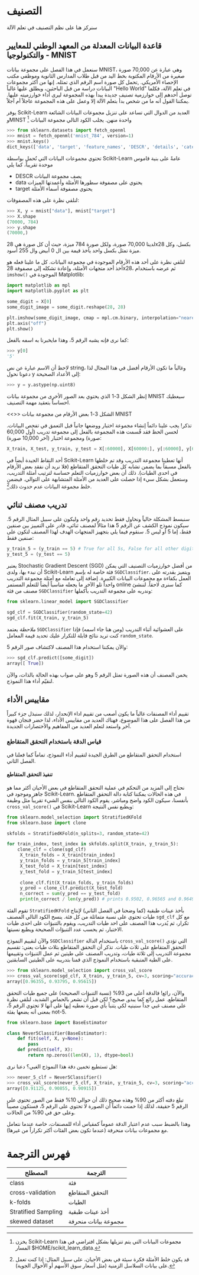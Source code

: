 # التصنيف
سنركز هنا على نظم التصنيف في تعلم الآلة

## قاعدة البيانات المعدلة من المعهد الوطني للمعايير والتكنولوجيا - MNIST
سنعمل في هذا الفصل على مجموعة بيانات MNIST، وهي عبارة عن 70,000 صورة صغيرة من الأرقام المكتوبة بخط اليد من قبل طلاب المدارس الثانوية وموظفي مكتب الإحصاء الأمريكي. ,تحمل كل صورة اسم الرقم الذي تمثله. إنها من أكثر مجموعات البيانات دراسة من قبل الباحثين، ويطلق عليها غالباً "Hello World" في تعلم الآلة، فكلما توصل أحدهم إلى خوارزمية تصنيف جديدة يبدأ بهذه المجموعة ليرى أداء خوارزميته عليها. يمكننا القول أنه ما من شخص بدأ بتعلم الآلة إلا وعمل على هذه المجموعة عاجلاً أم آجلاً.

يوفر Scikit-Learn العديد من الدوال التي تساعد على تنزيل مجموعات البيانات الشائعة وMINST واحدة منهن. يجلب الكود التالي مجموعة البيانات [^1]

```python
>>> from sklearn.datasets import fetch_openml
>>> mnist = fetch_openml('mnist_784', version=1)
>>> mnist.keys()
dict_keys(['data', 'target', 'feature_names', 'DESCR', 'details', 'categories', 'url'])
```

تحتوي مجموعات البيانات التي تُحمل بواسطة Scikit-Learn عامةً على بنية قاموس موحدة تقريباً، كما يلي
* DESCR يصف مجموعة البيانات
* data يحتوي على مصفوفة سطورها الأمثلة وأعمدتها الميزات
* target يحتوي مصفوفة أسماء الأمثلة

لنلقي نظرة على هذه المصفوفات:

```python
>>> X, y = mnist["data"], mnist["target"]
>>> X.shape
(70000, 784)
>>> y.shape
(70000,)
```

لدينا 70,000 صورة، ولكل صورة 784 ميزة، حيث أن كل صورة هي 28x28 بكسل، وكل ميزة تمثل بكسل واحد يأخذ قيمة بين ال 0 أبيض وال 255 أسود.

لنلقي نظرة على أحد هذه الأرقام الموجودة في مجموعة البيانات. كل ما علينا فعله هو أخذ أحد متجهات الأمثلة، وإعادة تشكله إلى مصفوفة 28x28، ثم عرضه باستخدام `imshow()` الموجودة في Matplotlib:

```python
import matplotlib as mpl
import matplotlib.pyplot as plt

some_digit = X[0]
some_digit_image = some_digit.reshape(28, 28)

plt.imshow(some_digit_image, cmap = mpl.cm.binary, interpolation="nearest")
plt.axis("off")
plt.show()
```

كما نرى فإنه يشبه الرقم 5، وهذا مايخبرنا به اسمه بالفعل:

```python
>>> y[0]
'5'
```

لاحظ أن الاسم عبارة عن نص string، وغالباً ما تكون الأرقام أفضل في هذا المجال لذا دعونا نحول y إلى الأعداد الصحيحة:

```python
>>> y = y.astype(np.uint8)
```

إنظر الشكل 3-1 الذي يحتوي بعد الصور الأخرى من مجموعة بيانات MNIST سيعطيك احساساً بتعقيد مهمة التصنيف.

<<>>
الشكل 3-1 بعض الأرقام من مجموعة بيانات MNIST

تذكر! يجب علينا دائماً إنشاء مجموعة اختبار ووضعها جانباً قبل التعمق في تفحص البيانات. لحسن الحظ فقد قُسمت هذه المجموعة بالفعل إلى مجموعة تدريب (أول 60,000 صورة) ومجموعة اختبار (آخر 10,000 صورة):

```python
X_train, X_test, y_train, y_test = X[:60000], X[60000:], y[:60000], y[60000:]
```

أحد النقاط الجيدة أيضاً في Scikit-Learn أنها تعطينا مجموعة التدريب وقد تم خلطها بالفعل مسبقاً بما يضمن تشابه كل طيات التحقق المتقاطع (فلا نريد أن نفقد بعض الأرقام في احدى الطيات). ذلك أن بعض خوارزميات التعلم حساسة لترتيب أمثلة التدريب، وستعمل بشكل سيء إذا حصلت على العديد من الأمثلة المتشابهة على التوالي. فيضمن خلط مجموعة البيانات عدم حدوث ذلك[^2].

## تدريب مصنف ثنائي
سنبسط المشكلة حالياً ونحاول فقط تحديد رقم واحد وليكون على سبيل المثال الرقم 5. سيكون نموذج الكشف عن الرقم 5 هذا مثالاً لمصنف ثنائي، قادر على التمييز بين صنفين فقط، إما 5 أو ليس 5. سنقوم فيما يلي بتجهيز المتجهات الهدف لهذا المصنف لتكون على صنفين فقط:

```python
y_train_5 = (y_train == 5) # True for all 5s, False for all other digits.
y_test_5 = (y_test == 5)
```

يعتبر Stochastic Gradient Descent (SGD) من أفضل خوارزميات التصنيف التي يمكن أن نبدء بها، ولدى Scikit-Learn فئة خاصة له بإسم `SGDClassifier`. ويتميز بقدرته على العمل بكفاءة مع مجموعات البيانات الكبيرة. إضافة إلى تعامله مع أمثلة مجموعة التدريب واحداً تلو الآخر ما يجعله مناسباً أيضاً للتعلم المستمر online كما سنرى لاحقاً. لننشئ مصنف من فئة `SGDClassifier` وندربه على مجموعة التدريب بأكملها:

```python
from sklearn.linear_model import SGDClassifier

sgd_clf = SGDClassifier(random_state=42)
sgd_clf.fit(X_train, y_train_5)
```

*ملاحظة* يعتمد `SGDClassifier` على العشوائية أثناء التدريب (ومن هنا جاء اسمه) فإذا كنت تريد نتائج قابلة للتكرار عليك تحديد قيمة المعامل `random_state`.

والآن يمكننا استخدام هذا المصنف لاكتشاف صور الرقم 5:

```python
>>> sgd_clf.predict([some_digit])
array([ True])
```

يخمن المصنف أن هذه الصورة تمثل الرقم 5 وهو على صواب بهذه الحالة بالذات، والآن لنقيّم أداء هذا النموذج.

## مقاييس الأداء
تقييم أداء المصنفات غالباً ما يكون أصعب من تقييم اداء الإنحدار، لذلك سنبذل جزء كبيراً من هذا الفصل على هذا الموضوع، فهناك العديد من مقاييس الأداء، لذا حضر فنجان قهوة آخر واستعد لتعلم العديد من المفاهيم والأختصارات الجديدة.

### قياس الدقة باستخدام التحقق المتقاطع
استخدام التحقق المتقاطع من الطرق الجيدة لتقييم أداء النموذج، تماماً كما فعلنا في الفصل الثاني.

#### تنفيذ التحقق المتقاطع
نحتاج إلى المزيد من التحكم في عملية التحقق المتقاطع في بعض الأحيان أكثر مما هو جاهز وموجود في Scikit-Learn. في هذه الحالات يمكننا كتابة دالة التحقق المتقاطع بأنفسنا، سيكون الكود واضح ومباشر، يقوم الكود التالي بنفس الشيء تقريباً مثل وظيفة `cross_val_score()` في Scikit-Learn ويطبع نفس النتيجة:

```python
from sklearn.model_selection import StratifiedKFold
from sklearn.base import clone

skfolds = StratifiedKFold(n_splits=3, random_state=42)

for train_index, test_index in skfolds.split(X_train, y_train_5):
    clone_clf = clone(sgd_clf)
	 X_train_folds = X_train[train_index]
	 y_train_folds = y_train_5[train_index]
	 X_test_fold = X_train[test_index]
	 y_test_fold = y_train_5[test_index]
	 
	 clone_clf.fit(X_train_folds, y_train_folds)
	 y_pred = clone_clf.predict(X_test_fold)
	 n_correct = sum(y_pred == y_test_fold)
	 print(n_correct / len(y_pred)) # prints 0.9502, 0.96565 and 0.96495
```

تقوم الفئة `StratifiedKFold` بأخذ عينات طبقية (كما وضحنا في الفصل الثاني) لإنتاج طيات تحتوي على نسبة متماثلة من كل فئة. ينسخ الكود التالي المصنف `sgd_clf` مع كل تكرار، ثم يُدرب هذا المصنف على احد طيات التدريب، ويقوم بالتنبؤات على احدى طيات الاختبار، ثم يحسب عدد التنبؤات الصحيحة ويطبع نسبتها.

والآن لنقييم النموذج `SGDClassifier` باستخدام الدالة `cross_val_score()` التي تؤدي التحقق المتقاطع على ثلاث طيات. تذكر أن التحقق المتقاطع بثلاث طيات يعني: تقسيم مجموعة التدريب إلى ثلاثة طيات، وتدريب المصنف على طيتين ثم عمل التنبؤات وتقييمها على الطية المتبقية باستخدام النموذج الذي قمنا بتدريبه على الطيتين السابقتين.

```python
>>> from sklearn.model_selection import cross_val_score
>>> cross_val_score(sgd_clf, X_train, y_train_5, cv=3, scoring="accuracy")
array([0.96355, 0.93795, 0.95615])
```
والآن، رائع! فالدقة أعلى من 93% (نسبة التنبؤات الصحيحة) على جميع طيات التحقق المتقاطع.
عمل رائع كما يبدو, صحيح؟ لكن قبل أن تشعر بالحماس الشديد، لنلقي نظرة على مصنف غبي جداً سنبنيه لكي يتنبأ بأي صورة نعطيه إيها على أنها لا تحتوي الرقم 5، بمعنى أنه يضعها بفئة not-5.

```python
from sklearn.base import BaseEstimator

class Never5Classifier(BaseEstimator):
    def fit(self, X, y=None):
        pass
    def predict(self, X):
        return np.zeros((len(X), 1), dtype=bool)
```

هل تستطيع تخمين دقة هذا النموذج الغبي؟ دعنا نرى:

```python
>>> never_5_clf = Never5Classifier()
>>> cross_val_score(never_5_clf, X_train, y_train_5, cv=3, scoring="accuracy")
array([0.91125, 0.90855, 0.90915])
```

تبلغ دقته أكثر من 90% وهذه صحيح ذلك أن حوالي 10% فقط من الصور تحتوي على الرقم 5 حقيقة، لذلك إذا خمنت دائماً أن الصورة لا تحتوي على الرقم 5، فستكون مصيباً وعلى حق في 90% من الحالات.

وهذا بالضبط سبب عدم اعتبار الدقة عموماً كمقياس أداء للمصنفات، خاصة عندما نتعامل مع مجموعات بيانات منحرفة (عندما تكون بعض الفئات أكثر تكراراً من غيرها).


# فهرس الترجمة
| المصطلح | الترجمة |
| ---------- |  ---------- |
| class    | فئة      |
| cross-validation    | التحقق المتقاطع |
| k-folds    | الطيات |
| Stratified Sampling | أخذ عينات طبقية |
| skewed dataset | مجموعة بيانات منحرفة |

[^note]:
[^1]: يخزن Scikit-Learn مجموعات البيانات التي يتم تنزيلها بشكل افتراضي في هذا المسار $HOME/scikit_learn_data.
[^2]: قد يكون خلط الأمثلة فكرة سيئة في بعض الأحيان، على سبيل المثال: إذا كنت تعمل على بيانات السلاسل الزمنية (مثل أسعار سوق الأسهم أو الأحوال الجوية).